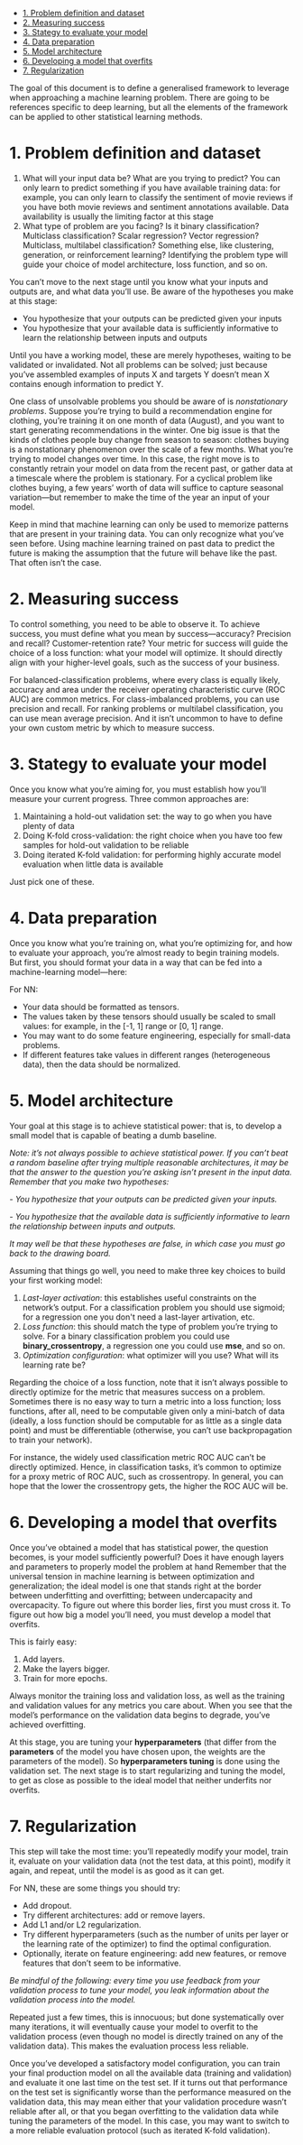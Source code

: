 - [1. Problem definition and dataset](#1-problem-definition-and-dataset)
- [2. Measuring success](#2-measuring-success)
- [3. Stategy to evaluate your model](#3-stategy-to-evaluate-your-model)
- [4. Data preparation](#4-data-preparation)
- [5. Model architecture](#5-model-architecture)
- [6. Developing a model that overfits](#6-developing-a-model-that-overfits)
- [7. Regularization](#7-regularization)



The goal of this document is to define a generalised framework to leverage when approaching a machine learning problem. There are going to be references specific to deep learning, but all the elements of the framework can be applied to other statistical learning methods.

# 1. Problem definition and dataset

1. What will your input data be? What are you trying to predict? You can only learn to predict something if you have available training data: for example, you can
only learn to classify the sentiment of movie reviews if you have both movie reviews and sentiment annotations available. Data availability is usually the limiting factor at this stage 
2. What type of problem are you facing? Is it binary classification? Multiclass classification? Scalar regression? Vector regression? Multiclass, multilabel classification? Something else, like clustering, generation, or reinforcement learning? Identifying the problem type will guide your choice of model architecture, loss function, and so on.

You can’t move to the next stage until you know what your inputs and outputs are, and what data you’ll use. Be aware of the hypotheses you make at this stage:
 - You hypothesize that your outputs can be predicted given your inputs
 - You hypothesize that your available data is sufficiently informative to learn the relationship between inputs and outputs

Until you have a working model, these are merely hypotheses, waiting to be validated or invalidated. Not all problems can be solved; just because you’ve assembled examples of inputs X and targets Y doesn’t mean X contains enough information to predict Y.

One class of unsolvable problems you should be aware of is *nonstationary problems*. Suppose you’re trying to build a recommendation engine for clothing, you’re training
it on one month of data (August), and you want to start generating recommendations in the winter. One big issue is that the kinds of clothes people buy change from season
to season: clothes buying is a nonstationary phenomenon over the scale of a few months. What you’re trying to model changes over time. In this case, the right move is
to constantly retrain your model on data from the recent past, or gather data at a timescale where the problem is stationary. For a cyclical problem like clothes buying, a
few years’ worth of data will suffice to capture seasonal variation—but remember to make the time of the year an input of your model.

Keep in mind that machine learning can only be used to memorize patterns that are present in your training data. You can only recognize what you’ve seen before. Using machine learning trained on past data to predict the future is making the assumption that the future will behave like the past. That often isn’t the case. 

# 2. Measuring success 

To control something, you need to be able to observe it. To achieve success, you must
define what you mean by success—accuracy? Precision and recall? Customer-retention
rate? Your metric for success will guide the choice of a loss function: what your model
will optimize. It should directly align with your higher-level goals, such as the success
of your business.


For balanced-classification problems, where every class is equally likely, accuracy and
area under the receiver operating characteristic curve (ROC AUC) are common metrics. For
class-imbalanced problems, you can use precision and recall. For ranking problems or
multilabel classification, you can use mean average precision. And it isn’t uncommon
to have to define your own custom metric by which to measure success. 

# 3. Stategy to evaluate your model

Once you know what you’re aiming for, you must establish how you’ll measure your
current progress. Three common approaches are:
1. Maintaining a hold-out validation set: the way to go when you have plenty of
data
2. Doing K-fold cross-validation: the right choice when you have too few samples
for hold-out validation to be reliable
3. Doing iterated K-fold validation: for performing highly accurate model evaluation when little data is available

Just pick one of these. 


# 4. Data preparation

Once you know what you’re training on, what you’re optimizing for, and how to evaluate your approach, you’re almost ready to begin training models. But first, you should format your data in a way that can be fed into a machine-learning model—here:

For NN:

 - Your data should be formatted as tensors.
 - The values taken by these tensors should usually be scaled to small values: for example, in the [-1, 1] range or [0, 1] range.
 - You may want to do some feature engineering, especially for small-data problems.
 - If different features take values in different ranges (heterogeneous data), then the data should be normalized.


# 5. Model architecture

Your goal at this stage is to achieve statistical power: that is, to develop a small model that is capable of beating a dumb baseline. 


*Note: it’s not always possible to achieve statistical power. If you can’t beat a random baseline after trying multiple reasonable architectures, it may be that the answer
to the question you’re asking isn’t present in the input data. Remember that you make two hypotheses:*

*- You hypothesize that your outputs can be predicted given your inputs.*

*- You hypothesize that the available data is sufficiently informative to learn the relationship between inputs and outputs.*


*It may well be that these hypotheses are false, in which case you must go back to the drawing board.*

Assuming that things go well, you need to make three key choices to build your first working model:

1. *Last-layer activation*: this establishes useful constraints on the network’s output. For a classification problem you should use sigmoid; for a regression one you don't need a last-layer artivation, etc. 
2. *Loss function*: this should match the type of problem you’re trying to solve. For
a binary classification problem you could use **binary_crossentropy**, a regression one you could use **mse**, and so on.
3. *Optimization configuration*: what optimizer will you use? What will its learning rate be? 


Regarding the choice of a loss function, note that it isn’t always possible to directly
optimize for the metric that measures success on a problem. Sometimes there is no easy way to turn a metric into a loss function; loss functions, after all, need to be computable given only a mini-batch of data (ideally, a loss function should be computable for as little as a single data point) and must be differentiable (otherwise, you can’t use backpropagation to train your network). 

For instance, the widely used classification metric ROC AUC can’t be directly optimized. Hence, in classification tasks, it’s common to optimize for a proxy metric of ROC AUC, such as crossentropy. In general, you can hope that the lower the crossentropy gets, the higher the ROC AUC will be.

# 6. Developing a model that overfits

Once you’ve obtained a model that has statistical power, the question becomes, is your
model sufficiently powerful? Does it have enough layers and parameters to properly
model the problem at hand  Remember that the universal tension in machine learning is between
optimization and generalization; the ideal model is one that stands right at the border
between underfitting and overfitting; between undercapacity and overcapacity. To figure out where this border lies, first you must cross it. To figure out how big a model you’ll need, you must develop a model that overfits.


This is fairly easy:

1. Add layers.
2. Make the layers bigger.
3. Train for more epochs.

Always monitor the training loss and validation loss, as well as the training and validation values for any metrics you care about. When you see that the model’s performance on the validation data begins to degrade, you’ve achieved overfitting.

At this stage, you are tuning your **hyperparameters** (that differ from the **parameters** of the model you have chosen upon, the weights are the parameters of the model). So **hyperparameters tuning** is done using the validation set. 
The next stage is to start regularizing and tuning the model, to get as close as possible to the ideal model that neither underfits nor overfits. 


# 7. Regularization

This step will take the most time: you’ll repeatedly modify your model, train it, evaluate on your validation data (not the test data, at this point), modify it again, and repeat, until the model is as good as it can get. 


For NN, these are some things you should try:
 - Add dropout.
 - Try different architectures: add or remove layers.
 - Add L1 and/or L2 regularization.
 - Try different hyperparameters (such as the number of units per layer or the learning rate of the optimizer) to find the optimal configuration.
 - Optionally, iterate on feature engineering: add new features, or remove features that don’t seem to be informative.


*Be mindful of the following: every time you use feedback from your validation process to tune your model, you leak information about the validation process into the model.*

Repeated just a few times, this is innocuous; but done systematically over many iterations, it will eventually cause your model to overfit to the validation process (even though no model is directly trained on any of the validation data). This makes the evaluation process less reliable.


Once you’ve developed a satisfactory model configuration, you can train your final production model on all the available data (training and validation) and evaluate it
one last time on the test set. If it turns out that performance on the test set is significantly worse than the performance measured on the validation data, this may mean either that your validation procedure wasn’t reliable after all, or that you began overfitting to the validation data while tuning the parameters of the model. In this case, you may want to switch to a more reliable evaluation protocol (such as iterated K-fold
validation). 
